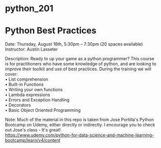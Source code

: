 # python_201

#	Python Best Practices  
Date: Thursday, August 16th, 5:30pm – 7:30pm (20 spaces available)  
Instructor: Austin Lasseter  

Description: Ready to up your game as a python programmer? This course is for practitioners who have some knowledge of python, and are looking to improve their toolkit and use of best practices. During the training we will cover:  
•           List comprehension  
•           Built-in Functions  
•           Writing your own functions  
•           Lambda expressions  
•           Errors and Exception Handling  
•           Decorators  
•           Basic Object Oriented Programming  

Note: Much of the material in this repo is taken from Jose Portilla's Python Bootcamp on Udemy, either directly or indirectly. I encourage you to check out Jose's class - It's great!  
https://www.udemy.com/python-for-data-science-and-machine-learning-bootcamp/learn/v4/content
